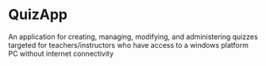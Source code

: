 # QuizApp
An application for creating, managing, modifying, and administering quizzes targeted for teachers/instructors who have access to a windows platform PC without internet connectivity 
